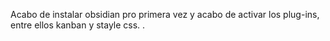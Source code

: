 Acabo de instalar obsidian pro primera vez y acabo de activar los plug-ins, entre ellos kanban y stayle css.
.

